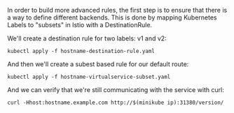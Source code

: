 In order to build more advanced rules, the first step is to ensure that there is a way to define different backends.  This is done by mapping Kubernetes Labels to "subsets" in Istio with a DestinationRule.

We'll create a destination rule for two labels:  v1 and v2:

```
kubectl apply -f hostname-destination-rule.yaml
```

And then we'll create a subest based rule for our default route:

```
kubectl apply -f hostname-virtualservice-subset.yaml
```

And we can verify that we're still communicating with the service with curl:

```
curl -Hhost:hostname.example.com http://$(minikube ip):31380/version/
```
